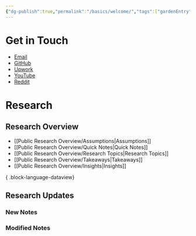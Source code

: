 ```yaml
---
{"dg-publish":true,"permalink":"/basics/welcome/","tags":["gardenEntry"],"updated":"2025-02-03T16:51:14-05:00"}
---
```


# Get in Touch
- [Email](mailto:learningjourneycontact2024@gmail.com)
- [GitHub](https://github.com/FlipH19Switch)
- [Upwork](https://www.upwork.com/freelancers/~011175ac2af7b2650c)
- [YouTube](https://www.youtube.com/@ZachsLearningJourney)
- [Reddit](https://old.reddit.com/user/FlipH19Switch/)
# Research
## Research Overview
- [[Public Research Overview/Assumptions\|Assumptions]]
- [[Public Research Overview/Quick Notes\|Quick Notes]]
- [[Public Research Overview/Research Topics\|Research Topics]]
- [[Public Research Overview/Takeaways\|Takeaways]]
- [[Public Research Overview/Insights\|Insights]]

{ .block-language-dataview}

## Research Updates
### New Notes


### Modified Notes
